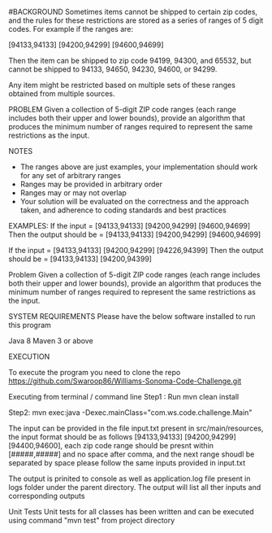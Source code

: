#BACKGROUND
Sometimes items cannot be shipped to certain zip codes, and the rules for these restrictions are stored as a series of ranges of 5 digit codes. For example if the ranges are:

[94133,94133] [94200,94299] [94600,94699]

Then the item can be shipped to zip code 94199, 94300, and 65532, but cannot be shipped to 94133, 94650, 94230, 94600, or 94299.

Any item might be restricted based on multiple sets of these ranges obtained from multiple sources.

PROBLEM
Given a collection of 5-digit ZIP code ranges (each range includes both their upper and lower bounds), provide an algorithm that produces the minimum number of ranges required to represent the same restrictions as the input.

NOTES
- The ranges above are just examples, your implementation should work for any set of arbitrary ranges
- Ranges may be provided in arbitrary order
- Ranges may or may not overlap
- Your solution will be evaluated on the correctness and the approach taken, and adherence to coding standards and best practices

EXAMPLES:
If the input = [94133,94133] [94200,94299] [94600,94699]
Then the output should be = [94133,94133] [94200,94299] [94600,94699]

If the input = [94133,94133] [94200,94299] [94226,94399] 
Then the output should be = [94133,94133] [94200,94399]

Problem
Given a collection of 5-digit ZIP code ranges (each range includes both their upper and lower bounds), provide an algorithm that produces the minimum number of ranges required to represent the same restrictions as the input.


SYSTEM REQUIREMENTS
Please have the below software installed to run this program

Java 8
Maven 3 or above

EXECUTION

To execute the program you need to clone the repo https://github.com/Swaroop86/Williams-Sonoma-Code-Challenge.git

Executing from terminal / command line
Step1 : Run mvn clean install

Step2: mvn exec:java -Dexec.mainClass="com.ws.code.challenge.Main"

The input can be provided in the file input.txt present in src/main/resources, the input format should be as follows [94133,94133] [94200,94299] [94400,94600], each zip code range should be presnt within [#####,#####] and no space after comma, and the next range shoudl be separated by space please follow the same inputs provided in input.txt

The output is prinited to console as well as application.log file present in logs folder under the parent directory. The output will list all ther inputs and corresponding outputs

Unit Tests
Unit tests for all classes has been written and can be executed using command "mvn test" from project directory

